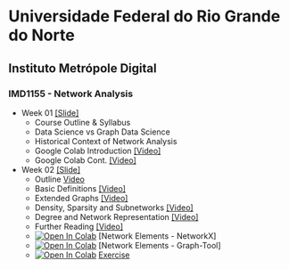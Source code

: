 # Universidade Federal do Rio Grande do Norte
## Instituto Metrópole Digital
### IMD1155 - Network Analysis

- Week 01 [[Slide]](https://github.com/ivanovitchm/network_analysis/blob/main/week_01/Week_01.pdf)
  - Course Outline & Syllabus
  - Data Science vs Graph Data Science
  - Historical Context of Network Analysis
  - Google Colab Introduction [[Video]](https://www.loom.com/share/8a4f0d34b3cb4d9ea04b6dcf0b3d1aca)
  - Google Colab Cont. [[Video]](https://www.loom.com/share/d96cb0af7d9c4416bfe8145c93248a11)
- Week 02 [[Slide]](https://github.com/ivanovitchm/network_analysis/blob/main/week_02/Week_02.pdf)
  - Outline [Video](https://www.loom.com/share/d30a090f147140339cc958979e38c76b)
  - Basic Definitions [[Video]](https://www.loom.com/share/38130b95c9644a14a4540c1d818e5da3)
  - Extended Graphs [[Video]](https://www.loom.com/share/7d3dcfdff501422ba29b2915ecfa4ffe)
  - Density, Sparsity and Subnetworks [[Video]](https://www.loom.com/share/feac228e694b4a31b5272012072e778f)
  - Degree and Network Representation [[Video]](https://www.loom.com/share/ffa649c95da3446793a365a7e1ec525c)
  - Further Reading [[Video]](https://www.loom.com/share/239b000c9efd40ba86976a64d7b8b493)
  - [![Open In Colab](https://colab.research.google.com/assets/colab-badge.svg)](http://colab.research.google.com/github/ivanovitchm/network_analysis/blob/main/week_02/Week_02_%5BNetworkX%5D_Network_Elements.ipynb) [Network Elements - NetworkX]
  - [![Open In Colab](https://colab.research.google.com/assets/colab-badge.svg)](http://colab.research.google.com/github/ivanovitchm/network_analysis/blob/main/week_02/Week_02_%5BGraph_Tool%5D_Network_Elements.ipynb) [Network Elements - Graph-Tool]
  - [![Open In Colab](https://colab.research.google.com/assets/colab-badge.svg)](http://colab.research.google.com/github/ivanovitchm/network_analysis/blob/main/week_02/Lesson_2_Exercise.ipynb) [Exercise](https://github.com/ivanovitchm/network_analysis/blob/main/week_02/Lesson_2_Exercise.ipynb)
 
